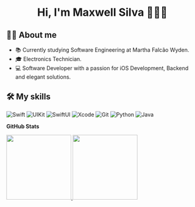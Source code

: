 <h1 align="center">Hi, I'm Maxwell Silva 👨🏽‍💻</h1>

## ✍🏼 About me

- 📚 Currently studying Software Engineering at Martha Falcão Wyden.<br/>
- 🎓 Electronics Technician.<br/>
- 💻 Software Developer with a passion for iOS Development, Backend and elegant solutions.<br/>

## 🛠️ My skills

![Swift](https://img.shields.io/badge/Swift-333333?&style=for-the-badge&logo=swift)
![UIKit](https://img.shields.io/badge/UIKit-333333?style=for-the-badge&logo=uikit)
![SwiftUI](https://img.shields.io/badge/SwiftUI-333333?style=for-the-badge&logo=swift&logoColor=cyan)
![Xcode](https://img.shields.io/badge/Xcode-333333?style=for-the-badge&logo=xcode)
![Git](https://img.shields.io/badge/Git-333333?style=for-the-badge&logo=Git)
![Python](https://img.shields.io/badge/Python-333333?style=for-the-badge&logo=python&logoColor=yellow)
![Java](https://img.shields.io/badge/Java-333333?style=for-the-badge&logo=openjdk)

  
**GitHub Stats**

<div align="leading">  
  <a href="https://github.com/maxwellssilva" title="Perfil do Maxwell">
    <img height="170em" src="https://github-readme-stats.vercel.app/api?username=maxwellssilva&show_icons=true&theme=algolia&include_all_commits=true">
    <img height="170em" src="https://github-readme-stats.vercel.app/api/top-langs/?theme=algolia&layout=compact&username=maxwellssilva">
  </a>
</div>
